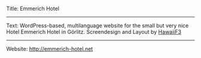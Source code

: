 Title: Emmerich Hotel

----

Text: WordPress-based, multilanguage website for the small but very nice Hotel Emmerich Hotel in Görlitz.  Screendesign and Layout by [HawaiiF3](http://hawaiif3.de)

----

Website: http://emmerich-hotel.net
